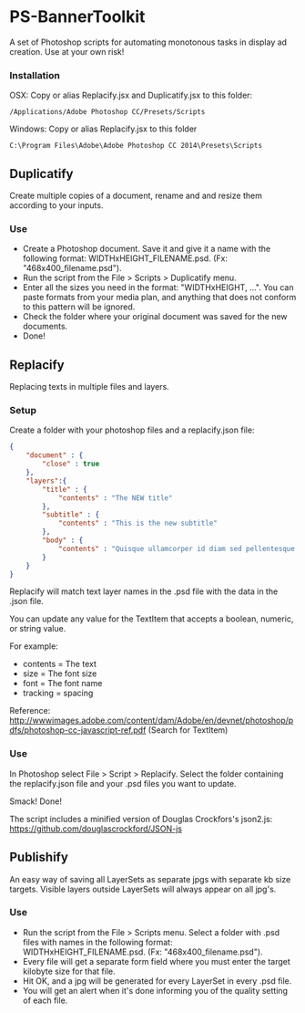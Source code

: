 PS-BannerToolkit
=========

A set of Photoshop scripts for automating monotonous tasks in display ad creation. Use at your own risk!


### Installation

OSX: Copy or alias Replacify.jsx and Duplicatify.jsx to this folder:
```
/Applications/Adobe Photoshop CC/Presets/Scripts
```

Windows: Copy or alias Replacify.jsx to this folder
```
C:\Program Files\Adobe\Adobe Photoshop CC 2014\Presets\Scripts
```

## Duplicatify

Create multiple copies of a document, rename and and resize them according to your inputs.

### Use

- Create a Photoshop document. Save it and give it a name with the following format: WIDTHxHEIGHT_FILENAME.psd. (Fx: "468x400_filename.psd"). 
- Run the script from the File > Scripts > Duplicatify menu.
- Enter all the sizes you need in the format: "WIDTHxHEIGHT, ...". You can paste formats from your media plan, and anything that does not conform to this pattern will be ignored.
- Check the folder where your original document was saved for the new documents. 
- Done!


## Replacify

Replacing texts in multiple files and layers. 

### Setup
Create a folder with your photoshop files and a replacify.json file:

```json
{
	"document" : {
		"close" : true
	},
	"layers":{
		"title" : {
			"contents" : "The NEW title"
		}, 
		"subtitle" : {
			"contents" : "This is the new subtitle"
		}, 
		"body" : {
			"contents" : "Quisque ullamcorper id diam sed pellentesque. Nunc lobortis fermentum aliquet. Nulla non suscipit erat. Proin auctor, massa id vulputate convallis, nisi dolor auctor est, sed posuere elit lorem sit amet tellus. Mauris ipsum metus, sagittis eget molestie at, tristique non nunc. Sed bibendum, tellus a aliquet ullamcorper, tellus dui placerat mi, sed gravida mi elit non dolor. Duis cursus mi eu vulputate accumsan."
		}
	}
}
```

Replacify will match text layer names in the .psd file with the data in the .json file.

You can update any value for the TextItem that accepts a boolean, numeric, or string value.

For example:
- contents = The text
- size = The font size
- font = The font name
- tracking = spacing

Reference: http://wwwimages.adobe.com/content/dam/Adobe/en/devnet/photoshop/pdfs/photoshop-cc-javascript-ref.pdf
(Search for TextItem)

### Use

In Photoshop select File > Script > Replacify. Select the folder containing the replacify.json file and your .psd files you want to update.

Smack! Done!

The script includes a minified version of Douglas Crockfors's json2.js: 
https://github.com/douglascrockford/JSON-js

## Publishify

An easy way of saving all LayerSets as separate jpgs with separate kb size targets. Visible layers outside LayerSets will always appear on all jpg's. 

### Use

- Run the script from the File > Scripts menu. Select a folder with .psd files with names in the following format: WIDTHxHEIGHT_FILENAME.psd. (Fx: "468x400_filename.psd"). 
- Every file will get a separate form field where you must enter the target kilobyte size for that file.
- Hit OK, and a jpg will be generated for every LayerSet in every .psd file.
- You will get an alert when it's done informing you of the quality setting of each file.
